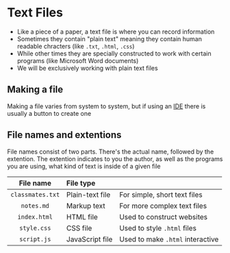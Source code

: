 # Text Files
- Like a piece of a paper, a text file is where you can record information
- Sometimes they contain "plain text" meaning they contain human readable chracters (like `.txt`, `.html`, `.css`)
- While other times they are specially constructed to work with certain programs (like Microsoft Word documents)
- We will be exclusively working with plain text files

## Making a file
Making a file varies from system to system, but if using an [IDE](IDEs.md) there is usually a button to create one

<!-- todo -->

## File names and extentions
File names consist of two parts. There's the actual name, followed by the extention. The extention indicates to you the author, as well as the programs you are using, what kind of text is inside of a given file

|    File name     | File type       |                                  |
| :--------------: | :-------------- | :------------------------------- |
| `classmates.txt` | Plain-text file | For simple, short text files     |
|    `notes.md`    | Markup text     | For more complex text files      |
|   `index.html`   | HTML file       | Used to construct websites       |
|   `style.css`    | CSS file        | Used to style `.html` files      |
|   `script.js`    | JavaScript file | Used to make `.html` interactive |